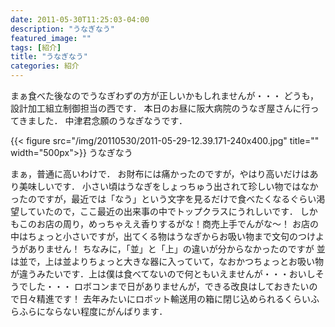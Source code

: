 ```yaml
---
date: 2011-05-30T11:25:03-04:00
description: "うなぎなう"
featured_image: ""
tags: [紹介]
title: "うなぎなう"
categories: 紹介
---
```


まぁ食べた後なのでうなぎわずの方が正しいかもしれませんが・・・
どうも，設計加工組立制御担当の西です．
本日のお昼に阪大病院のうなぎ屋さんに行ってきました．
中津君念願のうなぎなうです．

{{< figure src="/img/20110530/2011-05-29-12.39.171-240x400.jpg" title="" width="500px">}}
うなぎなう

まぁ，普通に高いわけで．
お財布には痛かったのですが，やはり高いだけはあり美味しいです．
小さい頃はうなぎをしょっちゅう出されて珍しい物ではなかったのですが，最近では「なう」という文字を見るだけで食べたくなるぐらい渇望していたので，ここ最近の出来事の中でトップクラスにうれしいです．
しかもこのお店の周り，めっちゃええ香りするがな！商売上手でんがな〜！
お店の中はちょっと小さいですが，出てくる物はうなぎからお吸い物まで文句のつけようがありません！
ちなみに，「並」と「上」の違いが分からなかったのですが 並は並で，上は並よりちょっと大きな器に入っていて，なおかつちょっとお吸い物が違うみたいです．上は僕は食べてないので何ともいえませんが・・・おいしそうでした・・・
ロボコンまで日がありませんが，できる改良はしておきたいので日々精進です！
去年みたいにロボット輸送用の箱に閉じ込められるくらいふらふらにならない程度にがんばります．
